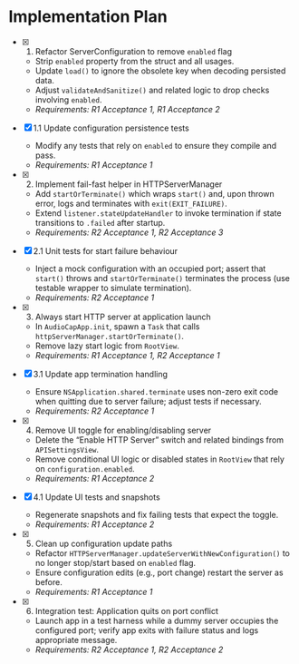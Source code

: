# Implementation Plan

- [x] 1. Refactor ServerConfiguration to remove `enabled` flag
  - Strip `enabled` property from the struct and all usages.
  - Update `load()` to ignore the obsolete key when decoding persisted data.
  - Adjust `validateAndSanitize()` and related logic to drop checks involving `enabled`.
  - _Requirements: R1 Acceptance 1, R1 Acceptance 2_

- [x] 1.1 Update configuration persistence tests
  - Modify any tests that rely on `enabled` to ensure they compile and pass.
  - _Requirements: R1 Acceptance 1_

- [x] 2. Implement fail-fast helper in HTTPServerManager
  - Add `startOrTerminate()` which wraps `start()` and, upon thrown error, logs and terminates with `exit(EXIT_FAILURE)`.
  - Extend `listener.stateUpdateHandler` to invoke termination if state transitions to `.failed` after startup.
  - _Requirements: R2 Acceptance 1, R2 Acceptance 3_

- [x] 2.1 Unit tests for start failure behaviour
  - Inject a mock configuration with an occupied port; assert that `start()` throws and `startOrTerminate()` terminates the process (use testable wrapper to simulate termination).
  - _Requirements: R2 Acceptance 1_

- [x] 3. Always start HTTP server at application launch
  - In `AudioCapApp.init`, spawn a `Task` that calls `httpServerManager.startOrTerminate()`.
  - Remove lazy start logic from `RootView`.
  - _Requirements: R1 Acceptance 1, R2 Acceptance 1_

- [x] 3.1 Update app termination handling
  - Ensure `NSApplication.shared.terminate` uses non-zero exit code when quitting due to server failure; adjust tests if necessary.
  - _Requirements: R2 Acceptance 1_

- [x] 4. Remove UI toggle for enabling/disabling server
  - Delete the “Enable HTTP Server” switch and related bindings from `APISettingsView`.
  - Remove conditional UI logic or disabled states in `RootView` that rely on `configuration.enabled`.
  - _Requirements: R1 Acceptance 2_

- [x] 4.1 Update UI tests and snapshots
  - Regenerate snapshots and fix failing tests that expect the toggle.
  - _Requirements: R1 Acceptance 2_

- [x] 5. Clean up configuration update paths
  - Refactor `HTTPServerManager.updateServerWithNewConfiguration()` to no longer stop/start based on `enabled` flag.
  - Ensure configuration edits (e.g., port change) restart the server as before.
  - _Requirements: R1 Acceptance 1_

- [x] 6. Integration test: Application quits on port conflict
  - Launch app in a test harness while a dummy server occupies the configured port; verify app exits with failure status and logs appropriate message.
  - _Requirements: R2 Acceptance 1, R2 Acceptance 2_ 